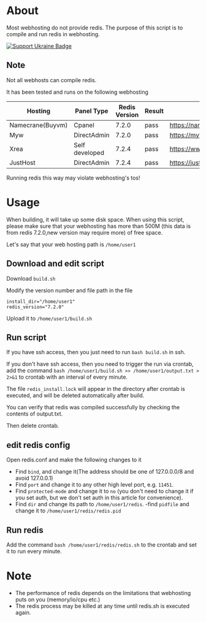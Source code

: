 # About
Most webhosting do not provide redis.
The purpose of this script is to compile and run redis in webhosting.

[![Support Ukraine Badge](https://bit.ly/support-ukraine-now)](https://github.com/support-ukraine/support-ukraine)

## Note
Not all webhosts can compile redis.

It has been tested and runs on the following webhosting

|Hosting|Panel Type|Redis Version|Result|Url|
|-|-|-|-|-|
|Namecrane(Buyvm)|Cpanel|7.2.0|pass|https://namecrane.com/|
|Myw|DirectAdmin|7.2.0|pass|https://myw.pt/|
|Xrea|Self developed|7.2.4|pass|https://www.xrea.com/|
|JustHost|DirectAdmin|7.2.4|pass|https://justhost.ru|

Running redis this way may violate webhosting's tos!

# Usage

When building, it will take up some disk space.
When using this script, please make sure that your webhosting has more than 500M (this data is from redis 7.2.0,new version may require more) of free space.

Let's say that your web hosting path is `/home/user1`

## Download and edit script

Download `build.sh`

Modify the version number and file path in the file
```
install_dir="/home/user1"
redis_version="7.2.0"
```
Upload it to `/home/user1/build.sh`

## Run script

If you have ssh access, then you just need to run `bash build.sh` in ssh.

If you don't have ssh access, then you need to trigger the run via crontab, add the command `bash /home/user1/build.sh >> /home/user1/output.txt > 2>&1` to crontab with an interval of every minute.

The file `redis_install.lock` will appear in the directory after crontab is executed, and will be deleted automatically after build.

You can verify that redis was compiled successfully by checking the contents of output.txt.

Then delete crontab.

## edit redis config

Open redis.conf and make the following changes to it

 - Find `bind`, and change it(The address should be one of 127.0.0.0/8 and avoid 127.0.0.1)
 - Find `port` and change it to any other high level port, e.g. `11451`.
 - Find `protected-mode` and change it to `no` (you don't need to change it if you set auth, but we don't set auth in this article for convenience).
 - Find `dir` and change its path to `/home/user1/redis`.
 -find `pidfile` and change it to `/home/user1/redis/redis.pid`

## Run redis

Add the command `bash /home/user1/redis/redis.sh` to the crontab and set it to run every minute.

# Note

 - The performance of redis depends on the limitations that webhosting puts on you (memory/io/cpu etc.)
 - The redis process may be killed at any time until redis.sh is executed again.

 
